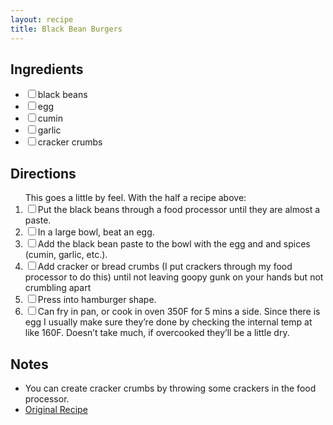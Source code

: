 ```yaml
---
layout: recipe
title: Black Bean Burgers
---
```


<section class="recipe-ingredients">
<h2>Ingredients</h2>
<ul class="ingredient-list">
<li><label><input type="checkbox">black beans</label></li>
<li><label><input type="checkbox">egg</label></li>
<li><label><input type="checkbox">cumin</label></li>
<li><label><input type="checkbox">garlic</label></li>
<li><label><input type="checkbox">cracker crumbs</label></li>
</ul>
</section>

<section class="recipe-directions">
<h2>Directions</h2>
<ol class="direction-list">
This goes a little by feel. With the half a recipe above:
<li><label><input type="checkbox">Put the black beans through a food processor until they are almost a paste.</label></li>
<li><label><input type="checkbox">In a large bowl, beat an egg.</label></li>
<li><label><input type="checkbox">Add the black bean paste to the bowl with the egg and and spices (cumin, garlic, etc.).</label></li>
<li><label><input type="checkbox">Add cracker or bread crumbs (I put crackers through my food processor to do this) until not leaving goopy gunk on your hands but not crumbling apart</label></li>
<li><label><input type="checkbox">Press into hamburger shape.</label></li>
<li><label><input type="checkbox">Can fry in pan, or cook in oven 350F for 5 mins a side. Since there is egg I usually make sure they’re done by checking the internal temp at like 160F. Doesn’t take much, if overcooked they’ll be a little dry.</label></li>
</ol>
</section>

<section class="recipe-notes">
<h2>Notes</h2>
<ul class="notes-list">
<li>You can create cracker crumbs by throwing some crackers in the food processor.</li>
<li><a href="https://tastesbetterfromscratch.com/the-best-black-bean-burger/">Original Recipe</a></li>
</ul>
</section>
